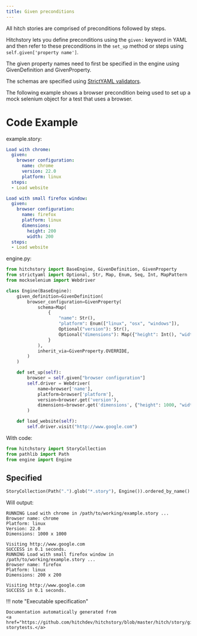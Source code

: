 ```yaml
---
title: Given preconditions
---
```




All hitch stories are comprised of preconditions followed by steps.

Hitchstory lets you define preconditions using the `given:` keyword
in YAML and then refer to these preconditions in the `set_up` method
or steps using `self.given['property name']`.

The given property names need to first be specified in the engine
using GivenDefinition and GivenProperty.

The schemas are specified using [StrictYAML validators](../../../../strictyaml/using).

The following example shows a browser precondition being used to set up
a mock selenium object for a test that uses a browser.


# Code Example



example.story:

```yaml
Load with chrome:
  given:
    browser configuration:
      name: chrome
      version: 22.0
      platform: linux
  steps:
  - Load website

Load with small firefox window:
  given:
    browser configuration:
      name: firefox
      platform: linux
      dimensions:
        height: 200
        width: 200
  steps:
  - Load website
```
engine.py:

```python
from hitchstory import BaseEngine, GivenDefinition, GivenProperty
from strictyaml import Optional, Str, Map, Enum, Seq, Int, MapPattern
from mockselenium import Webdriver

class Engine(BaseEngine):
    given_definition=GivenDefinition(
        browser_configuration=GivenProperty(
            schema=Map(
                {
                    "name": Str(),
                    "platform": Enum(["linux", "osx", "windows"]),
                    Optional("version"): Str(),
                    Optional("dimensions"): Map({"height": Int(), "width": Int()}),
                }
            ),
            inherit_via=GivenProperty.OVERRIDE,
        )
    )

    def set_up(self):
        browser = self.given["browser configuration"]
        self.driver = Webdriver(
            name=browser['name'],
            platform=browser['platform'],
            version=browser.get('version'),
            dimensions=browser.get('dimensions', {"height": 1000, "width": 1000}),
        )

    def load_website(self):
        self.driver.visit("http://www.google.com")
```

With code:

```python
from hitchstory import StoryCollection
from pathlib import Path
from engine import Engine

```




## Specified







```python
StoryCollection(Path(".").glob("*.story"), Engine()).ordered_by_name().play()

```

Will output:
```
RUNNING Load with chrome in /path/to/working/example.story ...
Browser name: chrome
Platform: linux
Version: 22.0
Dimensions: 1000 x 1000

Visiting http://www.google.com
SUCCESS in 0.1 seconds.
RUNNING Load with small firefox window in /path/to/working/example.story ...
Browser name: firefox
Platform: linux
Dimensions: 200 x 200

Visiting http://www.google.com
SUCCESS in 0.1 seconds.
```










!!! note "Executable specification"

    Documentation automatically generated from 
    <a href="https://github.com/hitchdev/hitchstory/blob/master/hitch/story/given.story">given.story
    storytests.</a>

